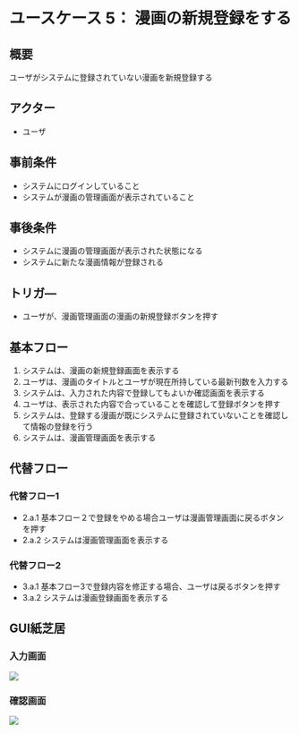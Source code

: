 # ユースケース 5： 漫画の新規登録をする

## 概要
ユーザがシステムに登録されていない漫画を新規登録する

## アクター
- ユーザ

## 事前条件
- システムにログインしていること
- システムが漫画の管理画面が表示されていること

## 事後条件
- システムに漫画の管理画面が表示された状態になる
- システムに新たな漫画情報が登録される

## トリガ―
- ユーザが、漫画管理画面の漫画の新規登録ボタンを押す

## 基本フロー
1. システムは、漫画の新規登録画面を表示する
2. ユーザは、漫画のタイトルとユーザが現在所持している最新刊数を入力する
3. システムは、入力された内容で登録してもよいか確認画面を表示する
4. ユーザは、表示された内容で合っていることを確認して登録ボタンを押す
5. システムは、登録する漫画が既にシステムに登録されていないことを確認して情報の登録を行う
6. システムは、漫画管理画面を表示する

## 代替フロー
### 代替フロー1
- 2.a.1 基本フロー２で登録をやめる場合ユーザは漫画管理画面に戻るボタンを押す
- 2.a.2 システムは漫画管理画面を表示する
### 代替フロー2
- 3.a.1 基本フロー3で登録内容を修正する場合、ユーザは戻るボタンを押す
- 3.a.2 システムは漫画登録画面を表示する

## GUI紙芝居
### 入力画面
<img src="gamen1.png">

### 確認画面
<img src="gamen2.png">



